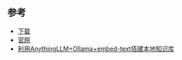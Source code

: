 

## 参考

- [下载](https://useanything.com/download)
- [官网](https://useanything.com/)
- [利用AnythingLLM+Ollama+embed-text搭建本地知识库](https://blog.csdn.net/weixin_37847603/article/details/138191583)

